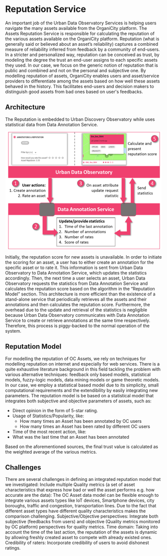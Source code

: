 # Reputation Service
An important job of the Urban Data Observatory Services is helping users navigate the many assets available from the OrganiCity platform. The Assets Reputation Service is responsible for calculating the reputation of the various assets available on the OrganiCity platform. Reputation (what is generally said or believed about an asset’s reliability) captures a combined measure of reliability inferred from feedback by a community of end-users. In a stricter and personalized way, reputation can be conceived as trust, by modeling the degree the trust an end-user assigns to each specific assets they used. In our case, we focus on the generic notion of reputation that is public and combined and not on the personal and subjective one. By modelling reputation of assets, OrganiCity enables users and asset/service providers to differentiate among the assets based on how well these assets behaved in the history. This facilitates end-users and decision makers to distinguish good assets from bad ones based on user's feedbacks.

## Architecture ##
The Reputation is embedded to Urban Discovery Observatory while uses statistical data from Data Annotation Service.

![Alt text](../images/reputationservice_architecture.png?raw=true "Reputation service architecture and flow chart")

Initially, the reputation score for new assets is unavailable. In order to initiate the scoring for an asset, a user has to either create an annotation for the specific asset or to rate it. This information is sent from Urban Data Observatory to Data Annotation Service, which updates the statistics accordingly. Then, the next time a user selects an asset, Urban Data Observatory requests the statistics from Data Annotation Service and calculates the reputation score based on the algorithm in the “Reputation Model” section. 
This architecture is more efficient than the existence of a stand-alone service that periodically retrieves all the assets and their annotations and then calculates the reputation score. Furthermore, the overhead due to the update and retrieval of the statistics is negligible because Urban Data Observatory communicates with Data Annotation Service to create or retrieve annotations at the same time respectively. Therefore, this process is piggy-backed to the normal operation of the system.

## Reputation Model ##
For modelling the reputation of OC Assets, we rely on techniques for modelling reputation on internet and especially for web services. There is a quite exhaustive literature background in this field tackling the problem with various alternative techniques: feedback only based models, statistical models, fuzzy-logic models, data mining models or game theoretic models. In our case, we employ a statistical based model due to its simplicity, small computational requirements and the extendibility by easily integrating new parameters.  The reputation model is be based on a statistical model that integrates both subjective and objective parameters of assets, such as:
* Direct opinion in the form of 5-star rating.
* Usage of Statistics/Popularity, like:
   * How many times an Asset has been annotated by OC users
   * How many times an Asset has been rated by different OC users
*	Time of the most recent action, like:
   * What was the last time that an Asset has been annotated

Based on the aforementioned sources, the final trust value is calculated as the weighted average of the various metrics.

## Challenges ##
There are several challenges in defining an integrated reputation model that we investigated:
Include multiple Quality metrics (a set of asset characteristics that express how bad or well the asset performs e.g. how accurate are the data): The OC Asset data model can be flexible enough to integrate various assets types like IoT devices, Smartphone devices, city boroughs, traffic and congestion, transportation lines. Due to the fact that different asset types have different quality characteristics makes the comparison challenging.
Subjective/Objective perspectives: Integrate both subjective (feedbacks from users) and objective (Quality metrics monitored by OC platform) perspectives for quality metrics.
Time domain: Taking into account the time of the last action, the reputation of the assets is dynamic by allowing freshly created asset to compete with already existed ones.
Credibility of raters: Incorporate credibility of users to avoid dishonest ratings.

